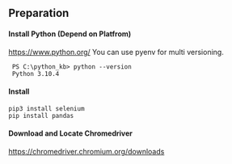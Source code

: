 ## Preparation

#### Install Python (Depend on Platfrom)
  https://www.python.org/
  You can use pyenv for multi versioning.

  ```
   PS C:\python_kb> python --version
   Python 3.10.4  
 ```


#### Install 

```
pip3 install selenium
pip install pandas
```

#### Download and Locate Chromedriver
  https://chromedriver.chromium.org/downloads

